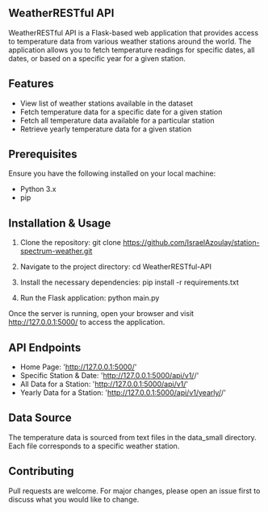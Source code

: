 ## WeatherRESTful API

WeatherRESTful API is a Flask-based web application that provides access to temperature data from various weather stations around the world. The application allows you to fetch temperature readings for specific dates, all dates, or based on a specific year for a given station.

## Features

- View list of weather stations available in the dataset
- Fetch temperature data for a specific date for a given station
- Fetch all temperature data available for a particular station
- Retrieve yearly temperature data for a given station

## Prerequisites

Ensure you have the following installed on your local machine:

- Python 3.x
- pip

## Installation & Usage

1. Clone the repository:
git clone https://github.com/IsraelAzoulay/station-spectrum-weather.git

2. Navigate to the project directory:
cd WeatherRESTful-API

3. Install the necessary dependencies:
pip install -r requirements.txt

4. Run the Flask application:
python main.py

Once the server is running, open your browser and visit http://127.0.0.1:5000/ to access the application.

## API Endpoints

- Home Page: 'http://127.0.0.1:5000/'
- Specific Station & Date: 'http://127.0.0.1:5000/api/v1/<station>/<date>'
- All Data for a Station: 'http://127.0.0.1:5000/api/v1/<station>'
- Yearly Data for a Station: 'http://127.0.0.1:5000/api/v1/yearly/<station>/<year>'

## Data Source

The temperature data is sourced from text files in the data_small directory. Each file corresponds to a specific weather station.

## Contributing

Pull requests are welcome. For major changes, please open an issue first to discuss what you would like to change.
